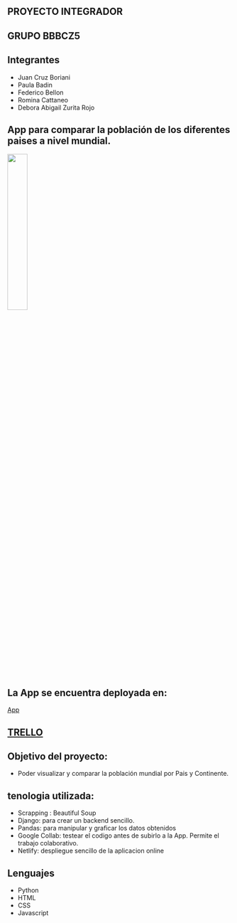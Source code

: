 ## PROYECTO INTEGRADOR 
## GRUPO BBBCZ5
## Integrantes

- Juan Cruz Boriani
- Paula Badin
- Federico Bellon
- Romina Cattaneo
- Debora Abigail Zurita Rojo

## App para comparar la población de los diferentes paises a nivel mundial.

<img src="https://i.ibb.co/XpwtM47/image.png" width=30% height=30%> 

## La App se encuentra deployada en: 
[App](https://)


## [TRELLO](https://trello.com/b/aNrRJ4jk/bbbcz5-proyecto-tenol%C3%B3gico-integrador)

## Objetivo del proyecto:

- Poder visualizar y comparar la población mundial por Pais y Continente.


## tenologia utilizada:

- Scrapping : Beautiful Soup 
- Django: para crear un backend sencillo.
- Pandas: para manipular y graficar los datos obtenidos
- Google Collab: testear el codigo antes de subirlo a la App. Permite el trabajo colaborativo.
- Netlify: despliegue sencillo de la aplicacion online


## Lenguajes
- Python
- HTML
- CSS
- Javascript
